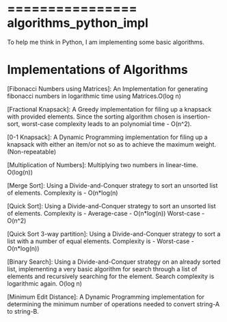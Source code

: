 ================
algorithms_python_impl
================

To help me think in Python, I am implementing some basic algorithms.


Implementations of Algorithms
=============================================

[Fibonacci Numbers using Matrices]:
  An Implementation for generating fibonacci numbers in logarithmic time using Matrices.O(log n)

[Fractional Knapsack]:
  A Greedy implementation for filing up a knapsack with provided elements. Since the sorting algorithm chosen is insertion-sort, worst-case complexity leads to   an polynomial time - O(n^2).

[0-1 Knapsack]:
  A Dynamic Programming implementation for filing up a knapsack with either an item/or not so as to achieve the maximum weight. (Non-repeatable)

[Multiplication of Numbers]:
  Multiplying two numbers in linear-time. O(log(n))

[Merge Sort]:
  Using a Divide-and-Conquer strategy to sort an unsorted list of elements. Complexity is - O(n*log(n)

[Quick Sort]:
  Using a Divide-and-Conquer strategy to sort an unsorted list of elements. Complexity is - 
  Average-case - O(n*log(n))
  Worst-case - O(n^2)

[Quick Sort 3-way partition]:
  Using a Divide-and-Conquer strategy to sort a list with a number of equal elements. Complexity is -
  Worst-case - O(n*log(n)) 

[Binary Search]:
  Using a Divide-and-Conquer strategy on an already sorted list, implementing a very basic algorithm for search through a list of elements and recursively        searching for the element. Search complexity is logarithmic again. O(log n)


[Minimum Edit Distance]:
  A Dynamic Programming implementation for determining the minimum number of operations needed to convert string-A to string-B.
